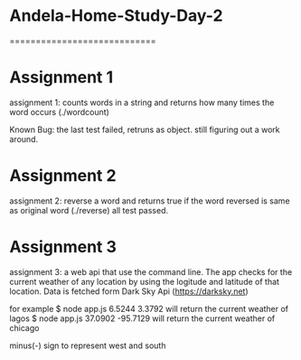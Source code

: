 # Andela-Home-Study-Day-2
============================

Assignment 1
=====================
assignment 1: counts words in a string and returns how many times the word occurs (./wordcount)

Known Bug: the last test failed, retruns as object. still figuring out a work around.


Assignment 2
=====================
assignment 2: reverse a word and returns true if the word reversed is same as original word (./reverse)
all test passed.


Assignment 3
=====================
assignment 3: a web api that use the command line. The app checks for the current weather of any location by using the logitude and latitude of that location.
Data is fetched form Dark Sky Api (https://darksky.net)

for example 
$ node app.js 6.5244 3.3792 will return the current weather of lagos
$ node app.js 37.0902 -95.7129 will return the current weather of chicago

minus(-) sign to represent west and south 
